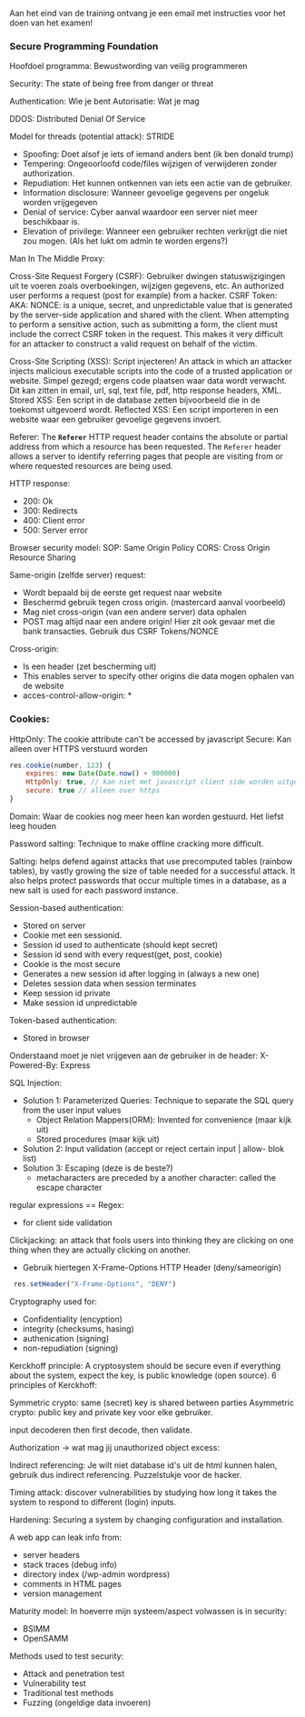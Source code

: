 Aan het eind van de training ontvang je een email met instructies voor het doen van het examen!
### Secure Programming Foundation
Hoofdoel programma: Bewustwording van veilig programmeren

Security: The state of being free from danger or threat

Authentication: Wie je bent
Autorisatie: Wat je mag

DDOS: Distributed Denial Of Service

Model for threads (potential attack): STRIDE
- Spoofing: Doet alsof je iets of iemand anders bent (ik ben donald trump)
- Tempering: Ongeoorloofd code/files wijzigen of verwijderen zonder authorization.
- Repudiation: Het kunnen ontkennen van iets een actie van de gebruiker.
- Information disclosure: Wanneer gevoelige gegevens per ongeluk worden vrijgegeven  
- Denial of service: Cyber aanval waardoor een server niet meer beschikbaar is.
- Elevation of privilege: Wanneer een gebruiker rechten verkrijgt die niet zou mogen. (Als het lukt om admin te worden ergens?)

Man In The Middle Proxy:

Cross-Site Request Forgery (CSRF): Gebruiker dwingen statuswijzigingen uit te voeren zoals overboekingen, wijzigen gegevens, etc. An authorized user performs a request (post for example) from a hacker.
CSRF Token: AKA: NONCE: is a unique, secret, and unpredictable value that is generated by the server-side application and shared with the client. When attempting to perform a sensitive action, such as submitting a form, the client must include the correct CSRF token in the request. This makes it very difficult for an attacker to construct a valid request on behalf of the victim.

Cross-Site Scripting (XSS): Script injecteren! An attack in which an attacker injects malicious executable scripts into the code of a trusted application or website. Simpel gezegd; ergens code plaatsen waar data wordt verwacht.
Dit kan zitten in email, url, sql, text file, pdf, http response headers, XML. 
Stored XSS: Een script in de database zetten bijvoorbeeld die in de toekomst uitgevoerd wordt.
Reflected XSS: Een script importeren in een website waar een gebruiker gevoelige gegevens invoert.

Referer: The **`Referer`** HTTP request header contains the absolute or partial address from which a resource has been requested. The `Referer` header allows a server to identify referring pages that people are visiting from or where requested resources are being used.

HTTP response:
- 200: Ok
- 300: Redirects
- 400: Client error
- 500: Server error

Browser security model:
SOP: Same Origin Policy 
CORS: Cross Origin Resource Sharing

Same-origin (zelfde server) request: 
- Wordt bepaald bij de eerste get request naar website
- Beschermd gebruik tegen cross origin. (mastercard aanval voorbeeld)
- Mag niet cross-origin (van een andere server) data ophalen
- POST mag altijd naar een andere origin! Hier zit ook gevaar met die bank transacties. Gebruik dus CSRF Tokens/NONCE

Cross-origin:
- Is een header (zet bescherming uit)
- This enables server to specify other origins die data mogen ophalen van de website
- acces-control-allow-origin: *
### Cookies:
HttpOnly: The cookie attribute can't be accessed by javascript 
Secure: Kan alleen over HTTPS verstuurd worden
```js
res.cookie(number, 123) {
	expires: new Date(Date.now() + 900000)
	HttpOnly: true, // kan niet met javascript client side worden uitgelezen
	secure: true // alleen over https
}
```
Domain: Waar de cookies nog meer heen kan worden gestuurd. Het liefst leeg houden

Password salting: Technique to make offline cracking more difficult.

Salting: helps defend against attacks that use precomputed tables (rainbow tables), by vastly growing the size of table needed for a successful attack. It also helps protect passwords that occur multiple times in a database, as a new salt is used for each password instance.

Session-based authentication:
- Stored on server
- Cookie met een sessionid.
- Session id used to authenticate (should kept secret)
- Session id send with every request(get, post, cookie)
- Cookie is the most secure 
- Generates a new session id after logging in (always a new one)
- Deletes session data when session terminates
- Keep session id private
- Make session id unpredictable

Token-based authentication:
- Stored in browser

Onderstaand moet je niet vrijgeven aan de gebruiker in de header:
X-Powered-By: Express

SQL Injection:
- Solution 1: Parameterized Queries: Technique to separate the SQL query from the user input values
	- Object Relation Mappers(ORM): Invented for convenience (maar kijk uit)
	- Stored procedures (maar kijk uit)
- Solution 2: Input validation (accept or reject certain input | allow- blok list)
- Solution 3: Escaping (deze is de beste?)
	- metacharacters are preceded by a another character: called the escape character

regular expressions == Regex:
- for client side validation

Clickjacking: an attack that fools users into thinking they are clicking on one thing when they are actually clicking on another.
- Gebruik hiertegen X-Frame-Options HTTP Header (deny/sameorigin)
```js
 res.setHeader("X-Frame-Options", "DENY")
```

Cryptography used for:
- Confidentiality (encyption)
- integrity (checksums, hasing)
- authenication (signing)
- non-repudiation (signing)

Kerckhoff principle: A cryptosystem should be secure even if everything about the system, expect the key, is public knowledge (open source). 
6 principles of Kerckhoff:

Symmetric crypto: same (secret) key is shared between parties
Asymmetric crypto: public key and private key voor elke gebruiker.

input decoderen then first decode, then validate. 

Authorization -> wat mag jij
unauthorized object excess: 

Indirect referencing: Je wilt niet database id's uit de html kunnen halen, gebruik dus indirect referencing. Puzzelstukje voor de hacker.

Timing attack: discover vulnerabilities by studying how long it takes the system to respond to different (login) inputs. 

Hardening: Securing a system by changing configuration and installation.

A web app can leak info from:
- server headers
- stack traces (debug info)
- directory index (/wp-admin wordpress)
- comments in HTML pages
- version management

Maturity model: In hoeverre mijn systeem/aspect volwassen is in security:
- BSIMM 
- OpenSAMM

Methods used to test security:
- Attack and penetration test
- Vulnerability test
- Traditional test methods
- Fuzzing (ongeldige data invoeren)

